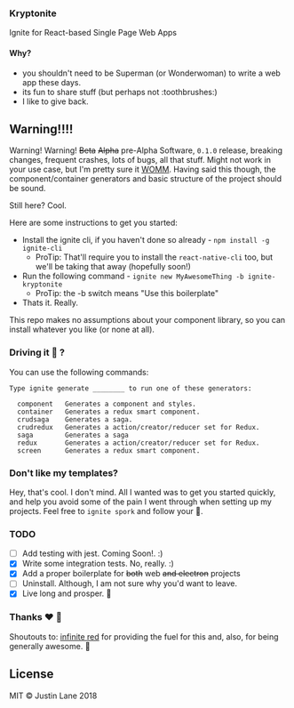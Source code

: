 ### Kryptonite

Ignite for React-based Single Page Web Apps

#### Why?

 * you shouldn't need to be Superman (or Wonderwoman) to write a web app these days.
 * its fun to share stuff (but perhaps not :toothbrushes:)
 * I like to give back.

## Warning!!!!
Warning! Warning! ~~Beta~~ ~~Alpha~~ pre-Alpha Software, `0.1.0` release, breaking changes, frequent crashes, lots of bugs, all that stuff. Might not work in your use case, but I'm pretty sure it [WOMM](http://www.urbandictionary.com/define.php?term=WOMM). Having said this though, the component/container generators and basic structure of the project should be sound.

Still here? Cool.

Here are some instructions to get you started:

- Install the ignite cli, if you haven't done so already - `npm install -g ignite-cli`
  - ProTip: That'll require you to install the `react-native-cli` too, but we'll be taking that away (hopefully soon!)
- Run the following command - `ignite new MyAwesomeThing -b ignite-kryptonite`
  - ProTip: the -b switch means "Use this boilerplate"
- Thats it. Really.

This repo makes no assumptions about your component library, so you can install whatever you like (or none at all).

### Driving it :car: ?
You can use the following commands:

```
Type ignite generate ________ to run one of these generators:

  component   Generates a component and styles.
  container   Generates a redux smart component.
  crudsaga    Generates a saga.
  crudredux   Generates a action/creator/reducer set for Redux.        
  saga        Generates a saga                
  redux       Generates a action/creator/reducer set for Redux.        
  screen      Generates a redux smart component.  
```

### Don't like my templates?
Hey, that's cool. I don't mind. All I wanted was to get you started quickly, and help you avoid some of the pain I went through when setting up my projects. Feel free to `ignite spork` and follow your :nose:.

### TODO
- [ ] Add testing with jest. Coming Soon!. :)
- [x] Write some integration tests. No, really. :)
- [x] Add a proper boilerplate for ~~both~~ web ~~and electron~~ projects
- [ ] Uninstall. Although, I am not sure why you'd want to leave.
- [x] Live long and prosper. 🖖

### Thanks :heart: :clap:
Shoutouts to: [infinite red](https://infinite.red/) for providing the fuel for this and, also, for being generally awesome. :tada:

## License
MIT © Justin Lane 2018